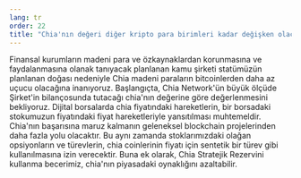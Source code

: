 ```yaml
---
lang: tr
order: 22
title: "Chia'nın değeri diğer kripto para birimleri kadar değişken olacak mı?"
---
```


Finansal kurumların madeni para ve özkaynaklardan korunmasına ve faydalanmasına olanak tanıyacak planlanan kamu şirketi statümüzün planlanan doğası nedeniyle Chia madeni paraların bitcoinlerden daha az uçucu olacağına inanıyoruz. Başlangıçta, Chia Network'ün büyük ölçüde Şirket'in bilançosunda tutacağı chia'nın değerine göre değerlenmesini bekliyoruz. Dijital borsalarda chia fiyatındaki hareketlerin, bir borsadaki stokumuzun fiyatındaki fiyat hareketleriyle yansıtılması muhtemeldir. Chia'nın başarısına maruz kalmanın geleneksel blockchain projelerinden daha fazla yolu olacaktır. Bu aynı zamanda stoklarımızdaki olağan opsiyonların ve türevlerin, chia coinlerinin fiyatı için sentetik bir türev gibi kullanılmasına izin verecektir. Buna ek olarak, Chia Stratejik Rezervini kullanma becerimiz, chia'nın piyasadaki oynaklığını azaltabilir.
